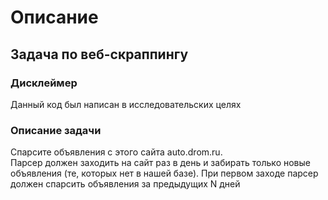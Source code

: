 # Описание

## Задача по веб-скраппингу

### Дисклеймер

Данный код был написан в исследовательских целях

### Описание задачи

Спарсите объявления с этого сайта auto.drom.ru.<br/> 
Парсер должен заходить на сайт раз в день и забирать только новые объявления (те, которых нет в нашей базе). При первом заходе парсер должен спарсить объявления за предыдущих N дней
